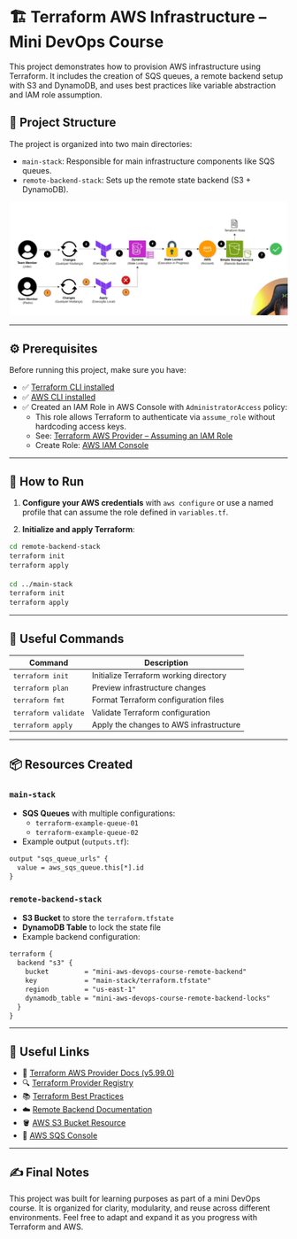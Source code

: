 # 🏗️ Terraform AWS Infrastructure – Mini DevOps Course

This project demonstrates how to provision AWS infrastructure using Terraform. It includes the creation of SQS queues, a remote backend setup with S3 and DynamoDB, and uses best practices like variable abstraction and IAM role assumption.

## 📁 Project Structure

The project is organized into two main directories:

- `main-stack`: Responsible for main infrastructure components like SQS queues.
- `remote-backend-stack`: Sets up the remote state backend (S3 + DynamoDB).

![Project Structure](image.png)

---

## ⚙️ Prerequisites

Before running this project, make sure you have:

- ✅ [Terraform CLI installed](https://developer.hashicorp.com/terraform/tutorials/aws-get-started/install-cli)
- ✅ [AWS CLI installed](https://docs.aws.amazon.com/cli/latest/userguide/getting-started-install.html)
- ✅ Created an IAM Role in AWS Console with `AdministratorAccess` policy:
  - This role allows Terraform to authenticate via `assume_role` without hardcoding access keys.
  - See: [Terraform AWS Provider – Assuming an IAM Role](https://registry.terraform.io/providers/hashicorp/aws/5.99.0/docs#assume-role)
  - Create Role: [AWS IAM Console](https://us-east-1.console.aws.amazon.com/iam/home?region=us-east-1#/roles/create)

---

## 🚀 How to Run

1. **Configure your AWS credentials** with `aws configure` or use a named profile that can assume the role defined in `variables.tf`.

2. **Initialize and apply Terraform**:

```bash
cd remote-backend-stack
terraform init
terraform apply

cd ../main-stack
terraform init
terraform apply
```

---

## 🧰 Useful Commands

| Command               | Description                              |
|----------------------|------------------------------------------|
| `terraform init`     | Initialize Terraform working directory   |
| `terraform plan`     | Preview infrastructure changes           |
| `terraform fmt`      | Format Terraform configuration files     |
| `terraform validate` | Validate Terraform configuration         |
| `terraform apply`    | Apply the changes to AWS infrastructure  |

---

## 📦 Resources Created

### `main-stack`

- **SQS Queues** with multiple configurations:
  - `terraform-example-queue-01`
  - `terraform-example-queue-02`
- Example output (`outputs.tf`):
```hcl
output "sqs_queue_urls" {
  value = aws_sqs_queue.this[*].id
}
```

### `remote-backend-stack`

- **S3 Bucket** to store the `terraform.tfstate`
- **DynamoDB Table** to lock the state file
- Example backend configuration:
```hcl
terraform {
  backend "s3" {
    bucket         = "mini-aws-devops-course-remote-backend"
    key            = "main-stack/terraform.tfstate"
    region         = "us-east-1"
    dynamodb_table = "mini-aws-devops-course-remote-backend-locks"
  }
}
```

---

## 🔗 Useful Links

- 📘 [Terraform AWS Provider Docs (v5.99.0)](https://registry.terraform.io/providers/hashicorp/aws/5.99.0/docs)
- 🔍 [Terraform Provider Registry](https://registry.terraform.io/browse/providers)
- 📚 [Terraform Best Practices](https://www.terraform-best-practices.com/)
- ☁️ [Remote Backend Documentation](https://developer.hashicorp.com/terraform/language/backend/remote)
- 🪣 [AWS S3 Bucket Resource](https://registry.terraform.io/providers/hashicorp/aws/5.99.0/docs/resources/s3_bucket)
- 📨 [AWS SQS Console](https://us-east-1.console.aws.amazon.com/sqs/v3/home?region=us-east-1#/queues)

---

## ✍️ Final Notes

This project was built for learning purposes as part of a mini DevOps course. It is organized for clarity, modularity, and reuse across different environments. Feel free to adapt and expand it as you progress with Terraform and AWS.
